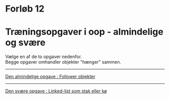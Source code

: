 # Forløb 12
# Træningsopgaver i oop - almindelige og svære

Vælge en af de to opgaver nedenfor.   
Begge opgaver omhandler objekter "hænger" sammen.

----------------------------------------------------

[Den almindelige opgave : Follower objekter](Part5opgaveA.md)

----------------------------------------------------

[Den svære opgave : Linked-list som stak eller kø](Part5opgaveB.md)








